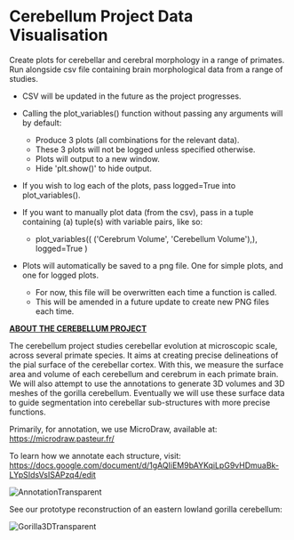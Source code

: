 # Cerebellum Project Data Visualisation
Create plots for cerebellar and cerebral morphology in a range of primates.
Run alongside csv file containing brain morphological data from a range of studies.
- CSV will be updated in the future as the project progresses.

- Calling the plot_variables() function without passing any arguments will by default:
    - Produce 3 plots (all combinations for the relevant data). 
    - These 3 plots will not be logged unless specified otherwise.
    - Plots will output to a new window. 
    - Hide 'plt.show()' to hide output. 

- If you wish to log each of the plots, pass logged=True into plot_variables().
- If you want to manually plot data (from the csv), pass in a tuple containing (a) tuple(s) with variable pairs, like so: 
    - plot_variables((
                      ('Cerebrum Volume', 'Cerebellum Volume'),),
                      logged=True
                      )
- Plots will automatically be saved to a png file. One for simple plots, and one for logged plots. 
    - For now, this file will be overwritten each time a function is called.
    - This will be amended in a future update to create new PNG files each time. 

**<ins>ABOUT THE CEREBELLUM PROJECT<ins>**

The cerebellum project studies cerebellar evolution at microscopic scale, across several primate species. It aims at creating precise delineations of the pial surface of the cerebellar cortex. With this, we measure the surface area and volume of each cerebellum and cerebrum in each primate brain. We will also attempt to use the annotations to generate 3D volumes and 3D meshes of the gorilla cerebellum. Eventually we will use these surface data to guide segmentation into cerebellar sub-structures with more precise functions.

Primarily, for annotation, we use MicroDraw, available at: https://microdraw.pasteur.fr/

To learn how we annotate each structure, visit: https://docs.google.com/document/d/1gAQIiEM9bAYKqiLpG9vHDmuaBk-LYpSIdsVsISAPzq4/edit

![AnnotationTransparent](https://user-images.githubusercontent.com/73407206/136446208-e2651756-359a-46e8-96cd-c526958828bb.png)

See our prototype reconstruction of an eastern lowland gorilla cerebellum:

![Gorilla3DTransparent](https://user-images.githubusercontent.com/73407206/136446331-42e5afb3-2867-4329-952f-3b5593972e9c.gif)


